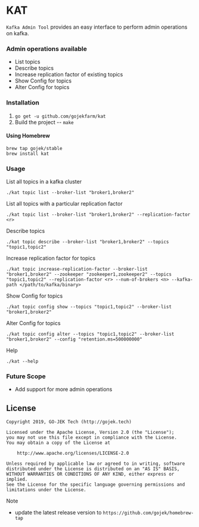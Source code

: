 # KAT

`Kafka Admin Tool` provides an easy interface to perform admin operations on kafka.

### Admin operations available
- List topics
- Describe topics
- Increase replication factor of existing topics
- Show Config for topics
- Alter Config for topics

### Installation
1. ```go get -u github.com/gojekfarm/kat```
2. Build the project -- 
```make```

#### Using Homebrew

```
brew tap gojek/stable
brew install kat
```

### Usage
List all topics in a kafka cluster

```./kat topic list --broker-list "broker1,broker2"```

List all topics with a particular replication factor

```./kat topic list --broker-list "broker1,broker2" --replication-factor <r>```

Describe topics

```./kat topic describe --broker-list "broker1,broker2" --topics "topic1,topic2"```

Increase replication factor for topics

```./kat topic increase-replication-factor --broker-list "broker1,broker2" --zookeeper "zookeeper1,zookeeper2" --topics "topic1,topic2" --replication-factor <r> --num-of-brokers <n> --kafka-path </path/to/kafka/binary>```

Show Config for topics

```./kat topic config show --topics "topic1,topic2" --broker-list "broker1,broker2"```

Alter Config for topics

```./kat topic config alter --topics "topic1,topic2" --broker-list "broker1,broker2" --config "retention.ms=500000000"```

Help

```./kat --help```

### Future Scope
- Add support for more admin operations


## License

```
Copyright 2019, GO-JEK Tech (http://gojek.tech)

Licensed under the Apache License, Version 2.0 (the "License");
you may not use this file except in compliance with the License.
You may obtain a copy of the License at

    http://www.apache.org/licenses/LICENSE-2.0

Unless required by applicable law or agreed to in writing, software
distributed under the License is distributed on an "AS IS" BASIS,
WITHOUT WARRANTIES OR CONDITIONS OF ANY KIND, either express or implied.
See the License for the specific language governing permissions and
limitations under the License.
```

Note
- update the latest release version to `https://github.com/gojek/homebrew-tap` 